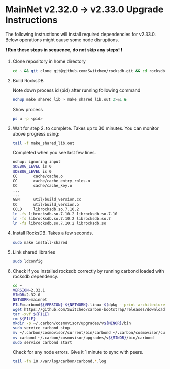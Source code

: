 # MainNet v2.32.0 -> v2.33.0 Upgrade Instructions

The following instructions will install required dependencies for v2.33.0. Below operations might cause some node disruptions.

**:exclamation: Run these steps in sequence, do not skip any steps! :exclamation:**

1. Clone repository in home directory

    ```bash
    cd ~ && git clone git@github.com:Switcheo/rocksdb.git && cd rocksdb && git checkout v7.10.2-patched
    ```

2. Build RocksDB

    Note down process id (pid) after running following command
    ```bash
    nohup make shared_lib > make_shared_lib.out 2>&1 &
    ```

    Show process
    ```bash
    ps u -p <pid>
    ```

3. Wait for step 2. to complete. Takes up to 30 minutes. You can monitor above progress using:

    ```bash
    tail -f make_shared_lib.out
    ```

    Completed when you see last few lines.
    ```bash
    nohup: ignoring input
    $DEBUG_LEVEL is 0
    $DEBUG_LEVEL is 0
    CC       cache/cache.o
    CC       cache/cache_entry_roles.o
    CC       cache/cache_key.o
    ...
    ...
    GEN      util/build_version.cc
    CC       util/build_version.o
    CCLD     librocksdb.so.7.10.2
    ln -fs librocksdb.so.7.10.2 librocksdb.so.7.10
    ln -fs librocksdb.so.7.10.2 librocksdb.so.7
    ln -fs librocksdb.so.7.10.2 librocksdb.so
    ```

4. Install RocksDB. Takes a few seconds.

    ```bash
    sudo make install-shared
    ```

5. Link shared libraries

    ```bash
    sudo ldconfig
    ```

6. Check if you installed rocksdb correctly by running carbond loaded with rocksdb dependency.

    ```bash
    cd ~
    VERSION=2.32.1
    MINOR=2.32.0
    NETWORK=mainnet
    FILE=carbond${VERSION}-${NETWORK}.linux-$(dpkg --print-architecture).tar.gz
    wget https://github.com/Switcheo/carbon-bootstrap/releases/download/v${VERSION}/${FILE}
    tar -xvf ${FILE}
    rm ${FILE}
    mkdir -p ~/.carbon/cosmovisor/upgrades/v${MINOR}/bin
    sudo service carbond stop
    mv ~/.carbon/cosmovisor/current/bin/carbond ~/.carbon/cosmovisor/current/bin/carbond.bak
    mv carbond ~/.carbon/cosmovisor/upgrades/v${MINOR}/bin/carbond
    sudo service carbond start
    ```

    Check for any node errors. Give it 1 minute to sync with peers.
    ```bash
    tail -fn 10 /var/log/carbon/carbond.*.log
    ```
